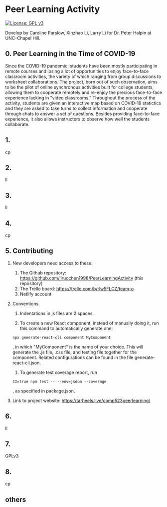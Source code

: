# Peer Learning Activity 
[![License: GPL v3](https://img.shields.io/badge/License-GPLv3-blue.svg)](https://www.gnu.org/licenses/gpl-3.0)

Develop by Caroline Parslow, Xinzhao Li, Larry Li for Dr. Peter Halpin at UNC-Chapel Hill.


## 0. Peer Learning in the Time of COVID-19
Since the COVID-19 pandemic, students have been mostly participating in remote courses and losing a lot of opportunities to enjoy face-to-face classroom activities, the variety of which ranging from group discussions to worksheet collaborations. 
The project, born out of such observation, aims to be the pilot of online synchronous activities built for college students, allowing them to cooperate remotely and re-enjoy the precious face-to-face experience lacking in "video classrooms."
Throughout the process of the activity, students are given an interactive map based on COVID-19 statictics and they are asked to take turns to collect information and cooperate through chats to answer a set of questions.
Besides providing face-to-face experience, it also allows instructors to observe how well the students collaborate.

## 1.
cp



## 2.
ll



## 3.
ll



## 4.
cp



## 5. Contributing
1. New developers need access to these:
    1. The Github repository: https://github.com/liruochen1998/PeerLearningActivity (this repository)
    1. The Trello board: https://trello.com/b/rlw5FLCZ/team-o
    1. Netlify account

1. Conventions
	1. Indentations in js files are 2 spaces.

    1. To create a new React component, instead of manually doing it, run this command to automatically generate one:
    
    ```
    npx generate-react-cli component MyComponent
    ```

    , in which "MyComponent" is the name of your choice. This will generate the .js file, .css file, and testing file together for the component.
Related configurations can be found in the file generate-react-cli.json.
    1. To generate test coverage report, run
    ```
    CI=true npm test -- --env=jsdom --coverage
    ```

    , as specified in package.json.

1. Link to project website: https://tarheels.live/comp523peerlearning/



## 6.
ll



## 7.
GPLv3



## 8.
cp




## others




